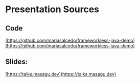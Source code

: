 ---
---
# Presentation Sources

## Code
[https://github.com/mariasalcedo/frameworkless-java-demo](https://github.com/mariasalcedo/frameworkless-java-demo)

## Slides:  
[https://talks.masagu.dev](https://talks.masagu.dev)